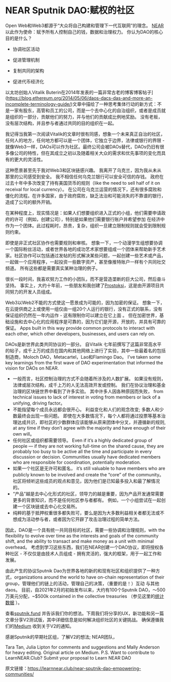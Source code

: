# NEAR Sputnik DAO:赋权的社区
Open Web和Web3都源于“大众将自己构建和管理下一代互联网”的理念。 [NEAR](https://learnnear.club/what-is-near-protocol/) 以此作为使命：赋予所有人控制自己的钱，数据和治理权力。
你认为DAO的核心目的是什么？

-  协调社区活动

-  促进管理机制

-  复制共同的架构

-  促进代币经济化

以太坊创始人Vitalik Buterin在2014年发表的一篇非常古老的博客博客帖子](https://blog.ethereum.org/2014/05/06/daos-dacs-das-and-more-an-incomplete-terminology-guide/)文章中描绘了一种思考集体行动的新方式：不是一家有股东，高管和员工的公司，而是一个去中心化的自治组织，或者是成员就是组织的一部分，贡献他们的努力，并与他们的贡献成比例地奖励。 没有老板，没有层次结构，并且参与者通过共同的目的组织在一起。

我记得当我第一次阅读Vitalik的文章时很有同感，想象一个未来真正自治的社区，任何人的地方，任何地方都可以是一个团体，它独立于边界，法律或银行的界限 - 就像Web3一样，DAOs可以作为社区。最终公司会被DAOs替代，DAOs仍旧有很多像公司的特性，但在其成立之初以及随着相关大众的需求和优先事项的变化而具有的更大的灵活性。

这种愿景甚至先于我对Web3和区块链感兴趣。 我离开了乌克兰，因为我从未从那里的公司感受到安全。 我不相信任何乌克兰银行可以安全可信的存钱。 政府在过去十年中多次改变了持有美国货币的规则（like the need to sell half of it on receival for local currency）。 在公司在乌克兰运营的情况下，还有很多腐败和僵化的流程。在许多国家，由于政府腐败，缺乏法治和可能消失的不靠谱的银行，造成了公司的额外开销。

在某种程度上，现实情况是：如果人们想要组织进入正式的小组，他们需要申请政府的许可（例如，创建公司），特别是如果他们需要银行账户并希望参加 在经济中作为一个团体。此过程耗时，昂贵，复杂，组织一旦建立限制规则就会受到限制规则约束。

即使是非正式社区协作也需要规则和审核。 想象一下，一个动漫学生组想要协调一个国际粉丝活动，或者世界各地的成功艺术家想要组成一个团体来帮助新手艺术家。社区协作可以包括通过发帖的形式解决某些问题，一起创建一些艺术或产品，一起做一个应用程序，一起投资一些数字资产，甚至像推特账户一样有个共同社交频道。 所有这些都是需要真实某种治理的例子。

很长一段时间，我喜欢努力工作的小团队，而不是营造垄断的巨大公司，然后奋斗坚持。 事实上，大约十年前，一些朋友和我创建了[Prostoksi](https://prostoksi.com/)，这是由开源项目共同努力的开发人员组成。

Web3以Web2不能的方式使这一愿景成为可能的，因为加密的保证。 想象一下，在云提供商之上或使用一组仅由一组20个人运行的银行，没有正式的联系，没有保证组织仍然在一年内运作 - 这有限制你可以建立在它上面 。 但在加密世界，基础设施和去中心化的应用程序是可靠的，因为它们是开源，开放的，并具有可靠的保证。 Apps built in this way provide common protocols to interact with each other, which other developers, businesses, and users can rely on.

DAOs是新世界此类共同协议的一部分。 自Vitalik 七年前撰写了这篇非常高水平的帖子，成千上万的成员在国内和其他网络上进行了实验，其中一些最着名的包括制造商，Moloch DAO，Metacartel，Lao和Flamingo Dao。 I’ve taken some key learnings from the first wave of DAO experimentation that informed the vision for DAOs on NEAR.

* 一般而言，社区控制治理的方式不会随着所涉及的人数扩展。 如果没有规则，法律或层次结构，成千上万的人无法高效开发或控制。 我们在协议治理和基金治理的区块链世界中看到了许多实验。 其中许多人因各种原因而失败， from technical issues to lack of interest in voting from members or lack of a unifying, driving factor。
* 不能指望每个成员永远都会很开心。 利益变化和人们的观念改变; 多数人和少数最终会出现一些问题。 即使在大多数情况下，每个人都将通过投票等基本治理达成共识，即社区的少数群体应该能够从原来团体中分叉，并遵循新的规则, at any time if they don’t agree with the majority and have enough of their own will。
* 任何社区或组织都需要领导。  Even if it’s a highly dedicated group of people — if they are not working full-time on the shared cause, they are probably too busy to be active all the time and participate in every discussion or decision. Communities usually have dedicated members who are responsible for coordination, potentially moderation.
* 如果一个社区是无许可和匿名， it’s still valuable to have members who are publicly known to be involved and create the “core” of the community。 社区将倾听这些成员的观点和意见，因为他们是已知最多投入和最了解情况的。
* “产品”越是去中心化形式的社区，领导力的越是重要，因为产品开发通常需要更多的背景知识，而不是任何社区参与者都有。 例如，一个小组尝试在一起创建一个区块链或去中心化交易所。
* 纯粹的基于抵押权重很多都失败可，要么是因为大多数利益相关者都无法或不想成为活动参与者，或者因为它开辟了攻击治理过程的简单方法。

因此，DAO是一个具有统一共同目标的社区，需要一些协调和治理规则，with the flexibility to evolve over time as the interests and goals of the community shift, and the ability to transact and make money as a unit with minimal overhead。 考虑到学习这些东西，我们在NEAR创建一个DAO协议，即将授权各种社区 - 不仅仅是由技术人员组成 - 拥有灵活的，强大的框架，用于一起工作和发展。

由此产生的协议Sputnik Dao为世界各地的新的和现有社区和组织提供了一种方式，organizations around the world to have on-chain representation of their group，管理他们的链上的活动，管理自己的决策，（重要的是！）互动 与其他daos。 目前，自2021年2月的初始发布以来，大约有100个Sputnik DAO，〜500万美元分配，~$500k contained in the collective treasuries （参见这里的[统计数据](https://stats.sputnik.fund/) ）。

查看[sputnik.fund](https://www.sputnik.fund/) 并告诉我们你的想法。下周我们将分享的UX，新功能和另一篇文章分享V2测试版，其中详细信息是如何解决组织社区的关键挑战。 确保遵循我们的[Medium](https://medium.com/sputnikdao) 收到关于V2的通知。

感谢Sputnik的早期社区组，了解V2的想法; NEAR团队，

Tara Tan, Julia Lipton for comments and suggestions and 
Mally Anderson  for heavy editing.
Original article on Medium.
P.S.
Want to contribute to LearnNEAR.Club? Submit your proposal to Learn NEAR DAO

原文链接：https://learnnear.club/near-sputnik-dao-empowering-communities/
